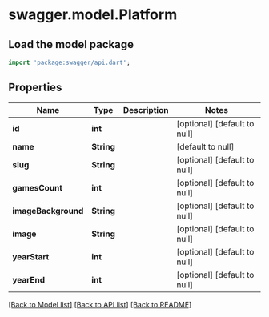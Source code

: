 # swagger.model.Platform

## Load the model package
```dart
import 'package:swagger/api.dart';
```

## Properties
Name | Type | Description | Notes
------------ | ------------- | ------------- | -------------
**id** | **int** |  | [optional] [default to null]
**name** | **String** |  | [default to null]
**slug** | **String** |  | [optional] [default to null]
**gamesCount** | **int** |  | [optional] [default to null]
**imageBackground** | **String** |  | [optional] [default to null]
**image** | **String** |  | [optional] [default to null]
**yearStart** | **int** |  | [optional] [default to null]
**yearEnd** | **int** |  | [optional] [default to null]

[[Back to Model list]](../README.md#documentation-for-models) [[Back to API list]](../README.md#documentation-for-api-endpoints) [[Back to README]](../README.md)


